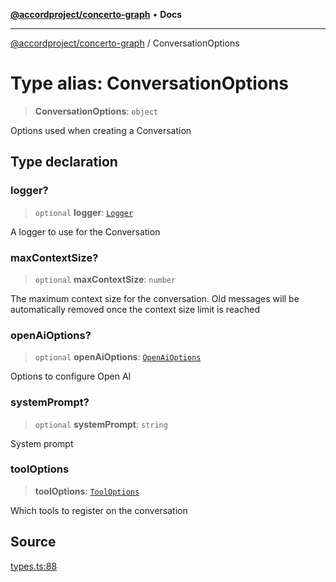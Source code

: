 [**@accordproject/concerto-graph**](../README.md) • **Docs**

***

[@accordproject/concerto-graph](../README.md) / ConversationOptions

# Type alias: ConversationOptions

> **ConversationOptions**: `object`

Options used when creating a Conversation

## Type declaration

### logger?

> `optional` **logger**: [`Logger`](Logger.md)

A logger to use for the Conversation

### maxContextSize?

> `optional` **maxContextSize**: `number`

The maximum context size for the conversation. Old messages
will be automatically removed once the context size limit is
reached

### openAiOptions?

> `optional` **openAiOptions**: [`OpenAiOptions`](OpenAiOptions.md)

Options to configure Open AI

### systemPrompt?

> `optional` **systemPrompt**: `string`

System prompt

### toolOptions

> **toolOptions**: [`ToolOptions`](ToolOptions.md)

Which tools to register on the conversation

## Source

[types.ts:88](https://github.com/accordproject/lab-concerto-graph/blob/5d30e3cf29c8b84c4d23ee33ec8546f97f22bfdd/src/types.ts#L88)

